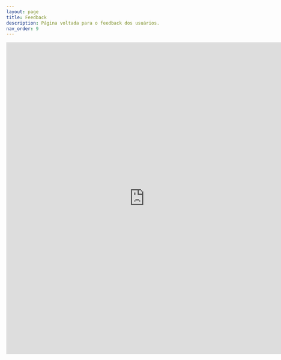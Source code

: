 ```yaml
---
layout: page
title: Feedback
description: Página voltada para o feedback dos usuários.
nav_order: 9
---
```


<iframe src="https://docs.google.com/forms/d/e/1FAIpQLSfP-3-LFIEYmzDOOOL7zoZBCtQr915a1az3uiPpEjjVGBxyaQ/viewform?embedded=true" width="735px" height="830" frameborder="0" marginheight="0" marginwidth="0">Carregando…</iframe>

